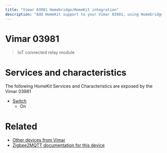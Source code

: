 ```yaml
---
title: "Vimar 03981 Homebridge/HomeKit integration"
description: "Add HomeKit support to your Vimar 03981, using Homebridge, Zigbee2MQTT and homebridge-z2m."
---
```

<!---
This file has been GENERATED using src/docgen/docgen.ts
DO NOT EDIT THIS FILE MANUALLY!
-->
# Vimar 03981
> IoT connected relay module


# Services and characteristics
The following HomeKit Services and Characteristics are exposed by
the Vimar 03981

* [Switch](../../switch.md)
  * On


# Related
* [Other devices from Vimar](../index.md#vimar)
* [Zigbee2MQTT documentation for this device](https://www.zigbee2mqtt.io/devices/03981.html)